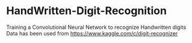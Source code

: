 # HandWritten-Digit-Recognition
Training a Convolutional Neural Network to recognize Handwritten digits
Data has been used from https://www.kaggle.com/c/digit-recognizer

